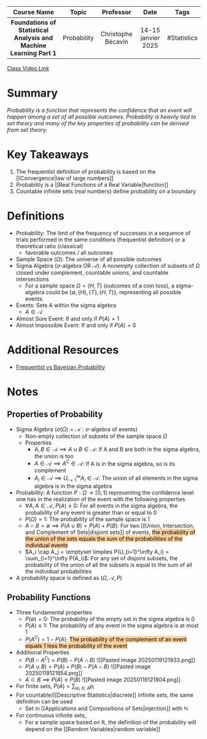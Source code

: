 |                             Course Name                             |    Topic    |     Professor      |        Date        |    Tags     |
| :-----------------------------------------------------------------: | :---------: | :----------------: | :----------------: | :---------: |
| **Foundations of Statistical Analysis and Machine Learning Part 1** | Probability | Christophe Bécavin | 14-15 janvier 2025 | #Statistics |

[Class Video Link](URL)

# Summary
*Probability is a function that represents the confidence that an event will happen among a set of all possible outcomes. Probability is heavily tied to set theory and many of the key properties of probability can be derived from set theory.*

# Key Takeaways
1. The frequentist definition of probability is based on the [[Convergence|law of large numbers]]
2. Probability is a [[Real Functions of a Real Variable|function]]
3. Countable infinite sets (real numbers) define probability on a boundary 

# Definitions
- Probability: The limit of the frequency of successes in a sequence of trials performed in the same conditions (frequentist definition) or a theoretical ratio (classical)
	- favorable outcomes / all outcomes
- Sample Space ($\Omega$): The universe of all possible outcomes
- Sigma Algebra ($\sigma$-algebra OR $\mathcal A$): A nonempty collection of subsets of $\Omega$ closed under complement, countable unions, and countable intersections
	- For a sample space $\Omega = \{H, T\}$ (outcomes of a coin toss), a sigma-algebra could be $\{\emptyset, \{H\}, \{T\}, \{H, T\}\}$, representing all possible events.
- Events: Sets A within the sigma algebra
	- $A \in \mathcal A$
- Almost Sure Event: If and only if $P(A) = 1$
- Almost Impossible Event: If and only if $P(A) = 0$

# Additional Resources
- [Frequentist vs Bayesian Probability](https://www.redjournal.org/article/S0360-3016(21)03256-9/fulltext)

# Notes
## Properties of Probability
- Sigma Algebra ($\sigma(\Omega) = \mathcal A: \sigma$-algebra of events)
	- Non-empty collection of subsets of the sample space $\Omega$
	- Properties
		- $A, B \in \mathcal A \implies A \cup B \in \mathcal A$: If A and B are both in the sigma algebra, the union is too
		- $A \in \mathcal A \implies A^C \in \mathcal A$: If A is in the sigma algebra, so is its complement
		- $A_i \in \mathcal A \implies U_{i=1}^\infty A_i \in \mathcal A$: The union of all elements in the sigma algebra is in the sigma algebra
- Probability: A function $P: \Omega \rightarrow [0, 1]$ representing the confidence level one has in the realization of the event with the following properties
	- $\forall A, A \in \mathcal A$, $P(A) \ge 0$: For all events in the sigma algebra, the probability of any event is greater than or equal to 0
	- $P(\Omega) = 1$: The probability of the sample space is 1
	- $A \cap B = \emptyset \implies P(A \cup B) = P(A) + P(B)$: For two [[Union, Intersection, and Complement of Sets|disjoint sets]] of events, <mark style="background: #FFB86CA6;">the probability of the union of the sets equals the sum of the probabilities of the individual events</mark>
	- $A_i \cap A_j = \emptyset \implies P(U_{i=1}^\infty A_i) = \sum_{i=1}^\infty P(A_i)$: For any set of disjoint subsets, the probability of the union of all the subsets is equal to the sum of all the individual probabilities
- A probability space is defined as $( \Omega, \mathcal A, P)$

## Probability Functions
- Three fundamental properties
	- $P(\emptyset) = 0$: The probability of the empty set in the sigma algebra is 0
	- $P(A) \le 1$: The probability of any event in the sigma algebra is at most 1
	- $P(A^C) = 1 - P(A)$: <mark style="background: #FFB86CA6;">The probability of the complement of an event equals 1 less the probability of the event</mark>
- Additional Properties
	- $P(B \cap A^C) = P(B) - P(A\cap B)$
		 ![[Pasted image 20250119121933.png]]
	 - $P(A \cup B) = P(A) + P(B) - P(A \cap B)$
		  ![[Pasted image 20250119121854.png]]
	- $A \subset B \implies P(A) \le P(B)$
		 ![[Pasted image 20250119121804.png]]
- For finite sets, $P(A) = \sum_{w_i \in A}p_i$
- For countable/[[Descriptive Statistics|discrete]] infinite sets, the same definition can be used
	- Set in [[Applications and Compositions of Sets|injection]] with $\mathbb N$
- For continuous infinite sets,
	- For a sample space based on $\mathbb R$, the definition of the probability will depend on the [[Random Variables|random variable]]